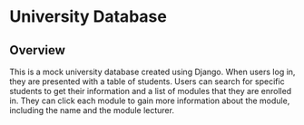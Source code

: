 # University Database

## Overview

This is a mock university database created using Django. When users log in, they are presented with a table of students. Users can search for specific students to get their information and a list of modules that they are enrolled in. They can click each module to gain more information about the module, including the name and the module lecturer.
